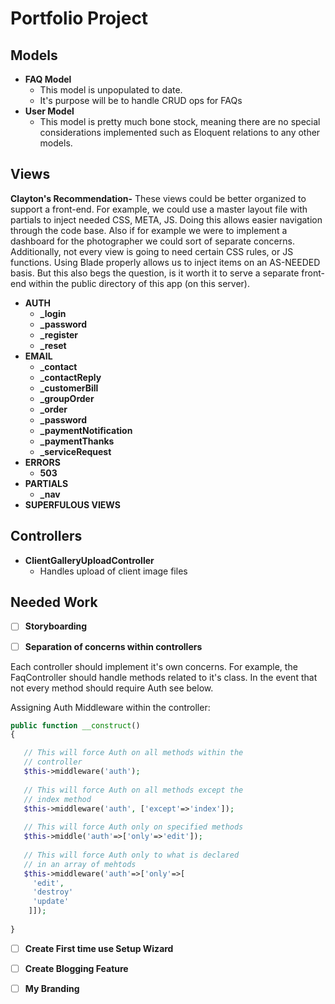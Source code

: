 # Portfolio Project

## Models
- **FAQ Model**
    - This model is unpopulated to date.
    - It's purpose will be to handle CRUD ops for FAQs
- **User Model**
    - This model is pretty much bone stock, meaning there are no special considerations implemented such as Eloquent relations to any other models.

## Views
**Clayton's Recommendation-** These views could be better organized to support a front-end. For example, we could use a master layout file with partials to inject needed CSS, META, JS. Doing this allows easier navigation through the code base. Also if for example we were to implement a dashboard for the photographer we could sort of separate concerns. Additionally, not every view is going to need certain CSS rules, or JS functions. Using Blade properly allows us to inject items on an AS-NEEDED basis. But this also begs the question, is it worth it to serve a separate front-end within the public directory of this app (on this server).

- **AUTH**
  - **_login**
  - **_password**
  - **_register**
  - **_reset**
- **EMAIL**
  - **_contact**
  - **_contactReply**
  - **_customerBill**
  - **_groupOrder**
  - **_order**
  - **_password**
  - **_paymentNotification**
  - **_paymentThanks**
  - **_serviceRequest**
- **ERRORS**
  - **503**
- **PARTIALS**
  - **_nav**
- **SUPERFULOUS VIEWS** 

## Controllers

- **ClientGalleryUploadController**
    - Handles upload of client image files
    
    
    
## Needed Work
- [ ] **Storyboarding**

- [ ] **Separation of concerns within controllers**

Each controller should implement it's own concerns. For example, the FaqController should handle methods related to it's class. In the event that not every method should require Auth see below.

Assigning Auth Middleware within the controller:

```php
public function __construct()
{

   // This will force Auth on all methods within the 
   // controller
   $this->middleware('auth');
   
   // This will force Auth on all methods except the
   // index method
   $this->middleware('auth', ['except'=>'index']);
   
   // This will force Auth only on specified methods
   $this->middle('auth'=>['only'=>'edit']);
   
   // This will force Auth only to what is declared 
   // in an array of mehtods
   $this->middleware('auth'=>['only'=>[
     'edit',
     'destroy'
     'update'
    ]]);
   
}
```
   
- [ ] **Create First time use Setup Wizard**
   
- [ ] **Create Blogging Feature**
   
- [ ] **My Branding**
